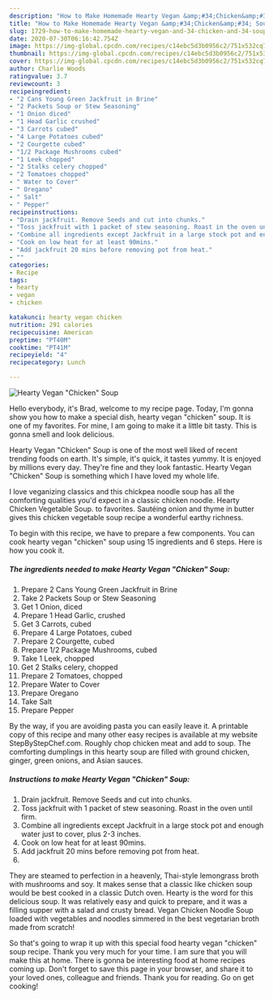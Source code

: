 ```yaml
---
description: "How to Make Homemade Hearty Vegan &amp;#34;Chicken&amp;#34; Soup"
title: "How to Make Homemade Hearty Vegan &amp;#34;Chicken&amp;#34; Soup"
slug: 1729-how-to-make-homemade-hearty-vegan-and-34-chicken-and-34-soup
date: 2020-07-30T06:16:42.754Z
image: https://img-global.cpcdn.com/recipes/c14ebc5d3b0956c2/751x532cq70/hearty-vegan-chicken-soup-recipe-main-photo.jpg
thumbnail: https://img-global.cpcdn.com/recipes/c14ebc5d3b0956c2/751x532cq70/hearty-vegan-chicken-soup-recipe-main-photo.jpg
cover: https://img-global.cpcdn.com/recipes/c14ebc5d3b0956c2/751x532cq70/hearty-vegan-chicken-soup-recipe-main-photo.jpg
author: Charlie Woods
ratingvalue: 3.7
reviewcount: 3
recipeingredient:
- "2 Cans Young Green Jackfruit in Brine"
- "2 Packets Soup or Stew Seasoning"
- "1 Onion diced"
- "1 Head Garlic crushed"
- "3 Carrots cubed"
- "4 Large Potatoes cubed"
- "2 Courgette cubed"
- "1/2 Package Mushrooms cubed"
- "1 Leek chopped"
- "2 Stalks celery chopped"
- "2 Tomatoes chopped"
- " Water to Cover"
- " Oregano"
- " Salt"
- " Pepper"
recipeinstructions:
- "Drain jackfruit. Remove Seeds and cut into chunks."
- "Toss jackfruit with 1 packet of stew seasoning. Roast in the oven until firm."
- "Combine all ingredients except Jackfruit in a large stock pot and enough water just to cover, plus 2-3 inches."
- "Cook on low heat for at least 90mins."
- "Add jackfruit 20 mins before removing pot from heat."
- ""
categories:
- Recipe
tags:
- hearty
- vegan
- chicken

katakunci: hearty vegan chicken 
nutrition: 291 calories
recipecuisine: American
preptime: "PT40M"
cooktime: "PT41M"
recipeyield: "4"
recipecategory: Lunch

---
```



![Hearty Vegan &#34;Chicken&#34; Soup](https://img-global.cpcdn.com/recipes/c14ebc5d3b0956c2/751x532cq70/hearty-vegan-chicken-soup-recipe-main-photo.jpg)

Hello everybody, it's Brad, welcome to my recipe page. Today, I'm gonna show you how to make a special dish, hearty vegan &#34;chicken&#34; soup. It is one of my favorites. For mine, I am going to make it a little bit tasty. This is gonna smell and look delicious.

Hearty Vegan &#34;Chicken&#34; Soup is one of the most well liked of recent trending foods on earth. It's simple, it's quick, it tastes yummy. It is enjoyed by millions every day. They're fine and they look fantastic. Hearty Vegan &#34;Chicken&#34; Soup is something which I have loved my whole life.

I love veganizing classics and this chickpea noodle soup has all the comforting qualities you&#39;d expect in a classic chicken noodle. Hearty Chicken Vegetable Soup. to favorites. Sautéing onion and thyme in butter gives this chicken vegetable soup recipe a wonderful earthy richness.


To begin with this recipe, we have to prepare a few components. You can cook hearty vegan &#34;chicken&#34; soup using 15 ingredients and 6 steps. Here is how you cook it.

<!--inarticleads1-->

##### The ingredients needed to make Hearty Vegan &#34;Chicken&#34; Soup:

1. Prepare 2 Cans Young Green Jackfruit in Brine
1. Take 2 Packets Soup or Stew Seasoning
1. Get 1 Onion, diced
1. Prepare 1 Head Garlic, crushed
1. Get 3 Carrots, cubed
1. Prepare 4 Large Potatoes, cubed
1. Prepare 2 Courgette, cubed
1. Prepare 1/2 Package Mushrooms, cubed
1. Take 1 Leek, chopped
1. Get 2 Stalks celery, chopped
1. Prepare 2 Tomatoes, chopped
1. Prepare  Water to Cover
1. Prepare  Oregano
1. Take  Salt
1. Prepare  Pepper


By the way, if you are avoiding pasta you can easily leave it. A printable copy of this recipe and many other easy recipes is available at my website StepByStepChef.com. Roughly chop chicken meat and add to soup. The comforting dumplings in this hearty soup are filled with ground chicken, ginger, green onions, and Asian sauces. 

<!--inarticleads2-->

##### Instructions to make Hearty Vegan &#34;Chicken&#34; Soup:

1. Drain jackfruit. Remove Seeds and cut into chunks.
1. Toss jackfruit with 1 packet of stew seasoning. Roast in the oven until firm.
1. Combine all ingredients except Jackfruit in a large stock pot and enough water just to cover, plus 2-3 inches.
1. Cook on low heat for at least 90mins.
1. Add jackfruit 20 mins before removing pot from heat.
1. 


They are steamed to perfection in a heavenly, Thai-style lemongrass broth with mushrooms and soy. It makes sense that a classic like chicken soup would be best cooked in a classic Dutch oven. Hearty is the word for this delicious soup. It was relatively easy and quick to prepare, and it was a filling supper with a salad and crusty bread. Vegan Chicken Noodle Soup loaded with vegetables and noodles simmered in the best vegetarian broth made from scratch! 

So that's going to wrap it up with this special food hearty vegan &#34;chicken&#34; soup recipe. Thank you very much for your time. I am sure that you will make this at home. There is gonna be interesting food at home recipes coming up. Don't forget to save this page in your browser, and share it to your loved ones, colleague and friends. Thank you for reading. Go on get cooking!

